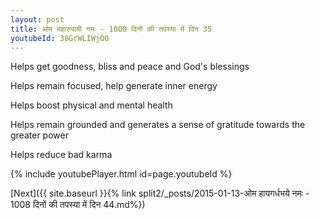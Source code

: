 ```yaml
---
layout: post
title: ओम महारुपायी नमः - 1008 दिनों की तपस्या में दिन 35
youtubeId: 38GrWLIWjO0
---
```

 
 
Helps get goodness, bliss and peace and God's blessings
 
Helps remain focused, help generate inner energy 
 
Helps boost physical and mental health 
 
Helps remain grounded and generates a sense of gratitude towards the greater power 
 
Helps reduce bad karma
 
 
 
 


{% include youtubePlayer.html id=page.youtubeId %}
 
[Next]({{ site.baseurl }}{% link  split2/_posts/2015-01-13-ओम हायगर्धभये नमः - 1008 दिनों की तपस्या में दिन 44.md%})
 
